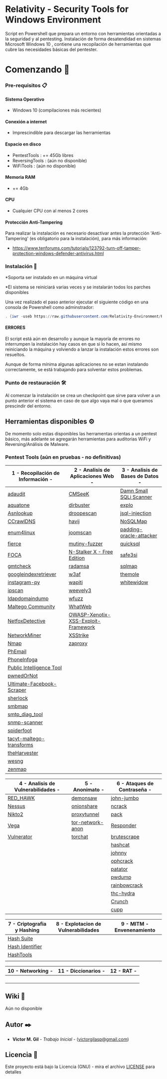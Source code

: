 # Relativity - Security Tools for Windows Environment

Script en Powershell que prepara un entorno con herramientas orientadas a la seguridad y al pentesting. 
Instalación de forma desatendidad en sistemas Microsoft Windows 10 , contiene una recopilación de herramientas que cubre las necesidades básicas del pentester.


# Comenzando 🚀

### Pre-requisitos 📋

#### Sistema Operativo

- Windows 10 (compilaciones más recientes)

#### Conexión a internet

- Imprescindible para descargar las herramientas

#### Espacio en disco

- PentestTools   : += 45Gb libres
- ReversingTools :  (aún no disponible)
- WiFiTools       : (aún no disponible)

#### Memoria RAM

- += 4Gb

#### CPU

- Cualquier CPU con al menos 2 cores

#### Protección Anti-Tampering

Para realizar la instalación es necesario desactivar antes la protección 'Anti-Tampering' (es obligatorio para la instalación), para más información:
 
 - https://www.tenforums.com/tutorials/123792-turn-off-tamper-protection-windows-defender-antivirus.html
 
 
### Instalación 🔧

*Soporta ser instalado en un máquina virtual

*El sistema se reiniciará varias veces y se instalarán todos los parches disponibles
 
Una vez realizado el paso anterior ejecutar el siguiente código en una consola de Powershell como adminstrador:


```powershell
. {iwr -useb https://raw.githubusercontent.com/Relativity-Environment/Relativity_Scripts/master/menu.ps1} | iex ;menu -Force
```

#### ERRORES

El script está aún en desarrollo y aunque la mayoría de errores no interrumpen la instalación hay casos en que si lo hacen, así mismo reiniciando la máquina y volviendo a lanzar la instalación estos errores son resueltos.

Aunque de forma mínima algunas aplicaciones no se estan instalando correctamente, se está trabajando para solventar estos problemas.

### Punto de restauración 🛠️

Al comenzar la instalación se crea un checkpoint que sirve para volver a un punto anterior el sistema en caso de que algo vaya mal o que queramos prescindir del entorno.


## Herramientas disponibles ⚙️

De momento solo estas disponibles las herramentas orientas a un pentest básico, más adelante se agregarán herramientas para auditorias WiFi y Reversing/Análisis de Malware.



### Pentest Tools (aún en pruebas -  no definitivas)

| 1 - Recopilación de Información - | 2 - Analisis de Aplicaciones Web - | 3 - Analisis de Bases de Datos -  |
|--------------------------------|----------------------------------|---------------------------------|                                 
|[adaudit](https://github.com/phillips321/adaudit) |              [CMSeeK](https://github.com/Tuhinshubhra/CMSeeK)| [Damn Small SQLi Scanner](https://github.com/stamparm/DSSS)|
|[aquatone](https://github.com/michenriksen/aquatone)|            [dirbuster](https://sourceforge.net/projects/dirbuster/)  | [explo](https://github.com/dtag-dev-sec/explo)
|[Asnlookup](https://github.com/yassineaboukir/Asnlookup)|        [droopescan](https://github.com/droope/droopescan)        | [jsql-injection](https://github.com/ron190/jsql-injection)
|[CCrawlDNS](https://github.com/lgandx/CCrawlDNS)|                [havij](https://www.darknet.org.uk/2010/09/havij-advanced-automated-sql-injection-tool/)  | [NoSQLMap](https://github.com/codingo/NoSQLMap)
|[enum4linux](https://github.com/CiscoCXSecurity/enum4linux)|     [joomscan](https://github.com/rezasp/joomscan)                                            | [padding-oracle-attacker](https://github.com/KishanBagaria/padding-oracle-attacker)
|[fierce](https://github.com/mschwager/fierce)|                   [mutiny-fuzzer](https://github.com/Cisco-Talos/mutiny-fuzzer)                             | [quicksql](https://github.com/trustedsec/quicksql)
|[FOCA](https://github.com/ElevenPaths/FOCA)|                     [N-Stalker X - Free Edition](https://www.nstalker.com/products/editions/free/)            | [safe3si](https://sourceforge.net/projects/safe3si/)
|[gmtcheck](https://www.elevenpaths.com/es/labstools/gmtchecksp/index.html)| [radamsa](https://github.com/aoh/radamsa)                                      | [sqlmap](https://github.com/sqlmapproject/sqlmap)
|[googleindexretriever](https://www.elevenpaths.com/es/labstools/googleindexretriever-2/index.html)|[w3af](https://github.com/andresriancho/w3af)           | [themole](https://github.com/tiankonguse/themole)
|[instagram-py](https://github.com/deathsec/instagram-py)|  [wapiti](https://wapiti.sourceforge.io/)                                                        | [whitewidow](https://github.com/WhitewidowScanner/whitewidow/blob/master/whitewidow.rb)
|[ipscan](https://github.com/angryip/ipscan)|               [weevely3](https://github.com/epinna/weevely3)                                                  
|[ldapdomaindump](https://github.com/dirkjanm/ldapdomaindump)| [wfuzz](https://github.com/xmendez/wfuzz)
|[Maltego Community](https://www.maltego.com/maltego-community/)| [WhatWeb](https://github.com/urbanadventurer/WhatWeb)
|[NetfoxDetective](https://github.com/nesfit/NetfoxDetective)| [OWASP-Xenotix-XSS-Exploit-Framework](https://github.com/ajinabraham/OWASP-Xenotix-XSS-Exploit-Framework)
|[NetworkMiner](https://www.netresec.com/?page=NetworkMiner)|[XSStrike](https://github.com/s0md3v/XSStrike)
|[Nmap](https://nmap.org/)| [zaproxy](https://github.com/zaproxy/zaproxy)
|[PhEmail](https://github.com/Dionach/PhEmail)| []()
|[PhoneInfoga](https://github.com/sundowndev/PhoneInfoga)|
|[Public Intelligence Tool](https://sourceforge.net/projects/publicintelligencetool/)|
|[pwnedOrNot](https://github.com/thewhiteh4t/pwnedOrNot)|
|[Ultimate-Facebook-Scraper](https://github.com/harismuneer/Ultimate-Facebook-Scraper)|
|[sherlock](https://github.com/sherlock-project/sherlock)|
|[smbmap](https://github.com/ShawnDEvans/smbmap)|
|[smtp_diag_tool](https://www.adminkit.net/smtp_diag_tool.aspx)|
|[snmp-scanner](https://sourceforge.net/projects/snmp-scanner/)|
|[spiderfoot](https://www.spiderfoot.net/documentation/)|
|[tacyt-maltego-transforms](https://github.com/ElevenPaths/tacyt-maltego-transforms)|
|[theHarvester](https://github.com/laramies/theHarvester)|
|[wesng](https://github.com/bitsadmin/wesng)|
|[zenmap](https://nmap.org/zenmap/)|

| 4 - Analisis de Vulnerabilidades - | 5 - Anonimato          - | 6 - Ataques de Contraseña - |
|--------------------------------|----------------------------------|---------------------------------|
|[RED_HAWK](https://github.com/Tuhinshubhra/RED_HAWK)   |[demonsaw](https://www.demonsaw.com/)                              | [john-jumbo](https://www.openwall.com/john/) |
|[Nessus](https://docs.tenable.com/Nessus.htm)          |[onionshare](https://blog.torproject.org/new-release-onionshare-2) | [ncrack](https://nmap.org/ncrack/) |
|[Nikto2](https://cirt.net/Nikto2)                      |[proxytunnel](https://proxytunnel.sourceforge.io/)                 | [pack](https://github.com/iphelix/pack) |
|[Vega](https://subgraph.com/vega/)                     |[tor-network-anon](https://trac.torproject.org/projects/tor/wiki)  | [Responder](https://github.com/lgandx/Responder-Windows) |
|[Vulnerator](https://github.com/Vulnerator/Vulnerator) |[torchat](https://github.com/prof7bit/TorChat)                     | [brutescrape](https://github.com/cheetz/brutescrape) |
| []() | []() | [hashcat](https://hashcat.net/hashcat/) |
| []() | []() | [johnny](https://openwall.info/wiki/john/johnny) |
| []() | []() | [ophcrack](https://ophcrack.sourceforge.io/) |
| []() | []() | [patator](https://github.com/lanjelot/patator) |
| []() | []() | [pwdump](https://www.openwall.com/passwords/windows-pwdump) |
| []() | []() | [rainbowcrack](https://project-rainbowcrack.com/) |
| []() | []() | [thc-hydra](https://github.com/maaaaz/thc-hydra-windows/) |
| []() | []() | [Crunch](https://github.com/shadwork/Windows-Crunch/) |
| []() | []() | [cupp](https://github.com/Mebus/cupp) |

| 7 - Criptografia y Hashing | 8 - Explotacion de Vulnerabilidades| 9 - MITM - Envenenamiento |
|--------------------------------|----------------------------------|---------------------------------|
| [Hash Suite](https://hashsuite.openwall.net/) | []() | []() |
| [Hash Identifier](https://sourceforge.net/projects/hashidentifier/) | []() | []() |
| [HashTools](https://www.binaryfortress.com/HashTools/ChangeLog/) | []() | []() |
| []() | []() | []() |

| 10 - Networking - | 11 - Diccionarios - | 12 - RAT - | 
|--------------------------------|----------------------------------|---------------------------------|
| []() | []() | []() |
| []() | []() | []() |
| []() | []() | []() |
| []() | []() | []() |


## Wiki 📖
Aún no disponible 


## Autor ✒️

* **Victor M. Gil** - *Trabajo Inicial* - (victorgilasp@gmail.com)


## Licencia 📄

Este proyecto está bajo la Licencia (GNU) - mira el archivo [LICENSE](LICENSE) para detalles

